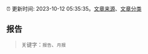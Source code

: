 :alarm_clock: 更新时间: 2023-10-12 05:35:35。[文章来源](/README.md)、[文章分类](/TAGS.md)

## 报告


> 关键字：`报告`、`月报`



